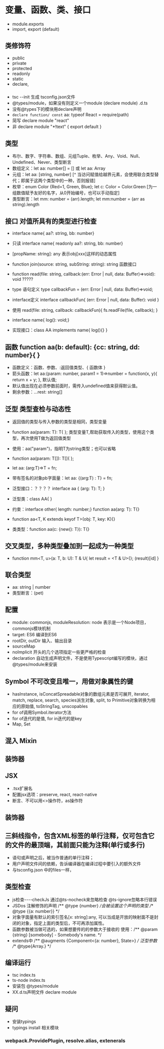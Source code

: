 # 变量、函数、类、接口
+ module.exports
+ import, export (default)

## 类修饰符
+ public
+ private
+ protected
+ readonly
+ static
+ declare,

###
+ tsc --init 生成 tsconfig.json文件
+ @types/module，如果没有则定义一个module (declare module) .d.ts
+ 没有@types下的模块用declare声明
+ `declare function/ const`  aa: typeof React = require(path)
+ 简写 declare module "react"
+ 非 declare module "*!text" {  export default }

## 类型
+ 布尔、数字、字符串、数组、元组Tuple、枚举、Any、Void、Null、Undefined、Never、类型断言
+ 数组定义：let aa: number[] = [] 或 let aa: Array<number>
+ 元组：let aa: [string, number]
[^ 当访问赋值给越界元素，会使用联合类型替代；即属于这两个类型中的一种，否则报错]
+ 枚举：enum Color {Red=1, Green, Blue}; let c: Color = Color.Green
[为一组数值赋予友好的名字，从0开始编号，也可以手动指定]
+ 类型断言：let mm: number = (<string>arr).length;  let mm:number = (arr as string).length

## 接口 对值所具有的类型进行检查
+ interface name{ aa?: string, bb: number}
+ 只读 interface name{ readonly aa?: string, bb: number}
+ [propName: string]: any 表示obj[xxx]这样的动态属性
+ function join(source: string, subString: string): string 函数接口
+ function read(file: string, callback:(err: Error | null, data: Buffer)=>void): void    ?????
+ type 语句定义 type callbackFun = (err: Error | null, data: Buffer)=>void;
+ interface定义 interface callbackFun{   (err: Error | null, data: Buffer): void  }
+ 使用 read(file: string, callback: callbackFun){ fs.readFile(file, callback); }

+ interface name{ log(): void;}
+ 实现接口：class AA implements name{
  log(){}
}

## 函数 function aa(b: default): {cc: string, dd: number}{  }
+ 函数定义：函数、参数、:返回值类型、{ 函数体 }
+ 箭头函数：let aa:(param: number, param1 = 1)=>number = function(x, y){ return x + y; }, 默认值;
+ 默认值出现在必须参数前面时，需传入undefined值来获得默认值。
+ 剩余参数：...rest: string[]




## 泛型 类型查检与动态性
+ 返回值的类型与传入参数的类型是相同，类型变量
+ function aa<T>(param: T): T{   }; 类型变量T,帮助获取传入的类型，使用这个类型，再次使用T做为返回值类型
+ 使用：aa<string>("param")，指明T为string类型；也可以省略
+ function aa<T>(param: T[]): T[]{   };
+ let aa: <T>(arg:T)=>T = fn;
+ 带有签名的对象pb字面量：let aa: {<T>(arg:T) : T} = fn;
+ 泛型接口：？？？？
interface aa {
  <T>(arg: T): T;
}

+ 泛型类：class AA<T>{  }
+ 约束：interface other{ length: number;}  function aa<T extends other>(arg: T): T{}
+ function aa<T, K extends keyof T>(obj: T, key: K){}
+ 类类型：function aa<T>(c: {new(): T}): T{}

## 交叉类型，多种类型叠加到一起成为一种类型
+ function mm<T, u>(a: T, b: U): T & U{  let result = <T & U>{}; (<any>result)[id]  }

## 联合类型
+ aa: string | number
+ 类型断言：(<AA>pet)

## 配置
+ module: commonjs, moduleResolution: node 表示是一个Node项目，commonjs模块机制
+ target: ES6 编译到ES6
+ rootDir, outDir 输入、输出目录
+ sourceMap
+ noImplicit 开头的几个选项指定一些更严格的检查
+ declaration 自动生成声明文件，不是使用Typescript编写的模块，通过@types/module来安装


## Symbol 不可改变且唯一，用做对象属性的键
+ hasInstance, isConcatSpreadable对象的数组元素是否可展开, iterator, match, replace, search, species派生对象, split, to Primitive对象转换为相应的原始值, toStringTag, unscopables
+ for of调用Symbol.iterator方法
+ for of迭代的是值, for in迭代的是key
+ Map, Set


## 混入 Mixin
## 装饰器
## JSX
+ .tsx扩展名
+ 配置jsx选项：preserve, react, react-native
+ 断言、不可以用<>操作符，as操作符

## 装饰器


## 三斜线指令，包含XML标签的单行注释，仅可包含它的文件的最顶端，其前面只能为注释(单行或多行)
+ 语句或声明之后，被当作普通的单行注释；
+ 用户声明文件间的依赖，告诉编译器在编译过程中要引入的额外文件
+ 与tsconfig.json 中的files一样，

## 类型检查
+ js检查----checkJs  通过@ts-nocheck来忽略检查  @ts-ignore忽略本行错误
+ JSDos 注解修饰的声明  /** @type {number} */会被设置这个声明的类型   /** @type {{a: number}} */
+ 对象字面量有默认的索引签名[x: string]:any, 可以当成是开放的映射面不是封闭的对象，指定上面的类型后，不可再添加属性。
+ 函数参数被当做可选的，如果想要传的的参数大于接收的 使用：/** @param {string} [somebody] - Somebody's name. */
+ extends中  /**  @augments {Component<{a: number}, State>} */  泛型参数   /** @type{Array.<number>} */



## 编译运行
+ tsc index.ts
+ ts-node index.ts
+ 安装包 @types/module
+ XX.d.ts声明文件  declare module


## 疑问
+ 安装typings
+ typings install 相关模块

### webpack.ProvidePlugin, resolve.alias, extenerals
